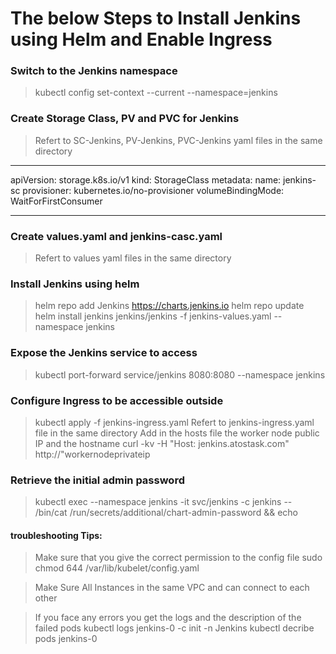 # The below Steps to Install Jenkins using Helm and Enable Ingress

### Switch to the Jenkins namespace

> kubectl config set-context --current --namespace=jenkins

### Create Storage Class, PV and PVC for Jenkins
> Refert to SC-Jenkins, PV-Jenkins, PVC-Jenkins yaml files in the same directory

---
apiVersion: storage.k8s.io/v1
kind: StorageClass
metadata:
  name: jenkins-sc
provisioner: kubernetes.io/no-provisioner
volumeBindingMode: WaitForFirstConsumer

---

### Create values.yaml and jenkins-casc.yaml
> Refert to values yaml files in the same directory

### Install Jenkins using helm
> helm repo add Jenkins https://charts.jenkins.io
> helm repo update
> helm install jenkins jenkins/jenkins -f jenkins-values.yaml --namespace jenkins

### Expose the Jenkins service to access
> kubectl port-forward service/jenkins 8080:8080 --namespace jenkins

### Configure Ingress to be accessible outside
> kubectl apply -f jenkins-ingress.yaml
> Refert to jenkins-ingress.yaml file in the same directory
> Add in the hosts file the worker node public IP and the hostname
> curl -kv -H "Host: jenkins.atostask.com" http://"workernodeprivateip		

### Retrieve the initial admin password  
> kubectl exec --namespace jenkins -it svc/jenkins -c jenkins -- /bin/cat /run/secrets/additional/chart-admin-password && echo

#### troubleshooting Tips:
> Make sure that you give the correct permission to the config file 
> sudo chmod 644 /var/lib/kubelet/config.yaml

> Make Sure All Instances in the same VPC and can connect to each other

> If you face any errors you get the logs and the description of the failed pods
> kubectl logs jenkins-0 -c init -n Jenkins
> kubectl decribe pods jenkins-0
